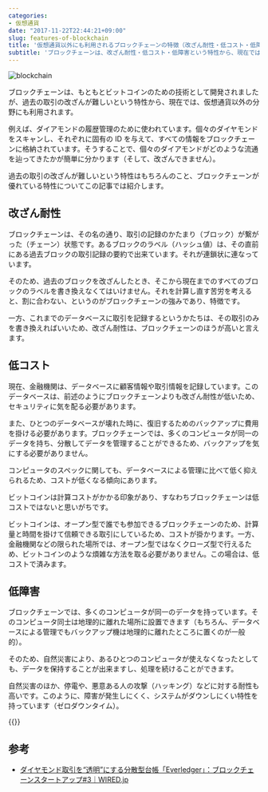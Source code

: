 ```yaml
---
categories:
- 仮想通貨
date: "2017-11-22T22:44:21+09:00"
slug: features-of-blockchain
title: '仮想通貨以外にも利用されるブロックチェーンの特徴（改ざん耐性・低コスト・低障害）'
subtitle: 'ブロックチェーンは、改ざん耐性・低コスト・低障害という特性から、現在では、仮想通貨以外の分野にも利用されます。'
---
```


<img src="/images/2017/11/blockchain.jpg" alt="blockchain">

ブロックチェーンは、もともとビットコインのための技術として開発されましたが、過去の取引の改ざんが難しいという特性から、現在では、仮想通貨以外の分野にも利用されます。

例えば、ダイアモンドの履歴管理のために使われています。個々のダイヤモンドをスキャンし、それぞれに固有の ID を与えて、すべての情報をブロックチェーンに格納されています。そうすることで、個々のダイアモンドがどのような流通を辿ってきたかが簡単に分かります（そして、改ざんできません）。

過去の取引の改ざんが難しいという特性はもちろんのこと、ブロックチェーンが優れている特性についてこの記事では紹介します。

## 改ざん耐性

ブロックチェーンは、その名の通り、取引の記録のかたまり（ブロック）が繋がった（チェーン）状態です。あるブロックのラベル（ハッシュ値）は、その直前にある過去ブロックの取引記録の要約で出来ています。それが連鎖状に連なっています。

そのため、過去のブロックを改ざんしたとき、そこから現在までのすべてのブロックのラベルを書き換えなくてはいけません。それを計算し直す苦労を考えると、割に合わない、というのがブロックチェーンの強みであり、特徴です。

一方、これまでのデータベースに取引を記録するというかたちは、その取引のみを書き換えればいいため、改ざん耐性は、ブロックチェーンのほうが高いと言えます。

## 低コスト

現在、金融機関は、データベースに顧客情報や取引情報を記録しています。このデータベースは、前述のようにブロックチェーンよりも改ざん耐性が低いため、セキュリティに気を配る必要があります。

また、ひとつのデータベースが壊れた時に、復旧するためのバックアップに費用を掛ける必要があります。ブロックチェーンでは、多くのコンピュータが同一のデータを持ち、分散してデータを管理することができるため、バックアップを気にする必要がありません。

コンピュータのスペックに関しても、データベースによる管理に比べて低く抑えられるため、コストが低くなる傾向にあります。

ビットコインは計算コストがかかる印象があり、すなわちブロックチェーンは低コストではないと思いがちです。

ビットコインは、オープン型で誰でも参加できるブロックチェーンのため、計算量と時間を掛けて信頼できる取引にしているため、コストが掛かります。一方、金融機関などの限られた場所では、オープン型ではなくクローズ型で行えるため、ビットコインのような煩雑な方法を取る必要がありません。この場合は、低コストで済みます。

## 低障害

ブロックチェーンでは、多くのコンピュータが同一のデータを持っています。そのコンピュータ同士は地理的に離れた場所に設置できます（もちろん、データベースによる管理でもバックアップ機は地理的に離れたところに置くのが一般的）。

そのため、自然災害により、あるひとつのコンピュータが使えなくなったとしても、データを保持することが出来ますし、処理を続けることができます。

自然災害のほか、停電や、悪意ある人の攻撃（ハッキング）などに対する耐性も高いです。このように、障害が発生しにくく、システムがダウンしにくい特性を持っています（ゼロダウンタイム）。

{{<cryptocurrency>}}

## 参考

- [ダイヤモンド取引を“透明”にする分散型台帳「Everledger」：ブロックチェーンスタートアップ#3｜WIRED.jp](https://wired.jp/2017/02/22/blockchain-startup-03-everledger/)